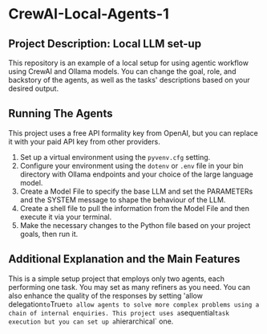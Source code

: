 # CrewAI-Local-Agents-1

## Project Description: Local LLM set-up
This repository is an example of a local setup for using agentic workflow using CrewAI and Ollama models. You can change the goal, role, and backstory of the agents, as well as the tasks' descriptions based on your desired output.


## Running The Agents
This project uses a free API formality key from OpenAI, but you can replace it with your paid API key from other providers.

1. Set up a virtual environment using the `pyvenv.cfg` setting.
2. Configure your environment using the `dotenv` or `.env` file in your bin directory with Ollama endpoints and your choice of the large language model.
3. Create a Model File to specify the base LLM and set the PARAMETERs and the SYSTEM message to shape the behaviour of the LLM.
4. Create a shell file to pull the information from the Model File and then execute it via your terminal.
5. Make the necessary changes to the Python file based on your project goals, then run it.

## Additional Explanation and the Main Features
This is a simple setup project that employs only two agents, each performing one task. You may set as many refiners as you need. You can also enhance the quality of the responses by setting 'allow delegation` to `True` to allow agents to solve more complex problems using a chain of internal enquiries. This project uses a `sequential` task execution but you can set up a `hierarchical` one.
